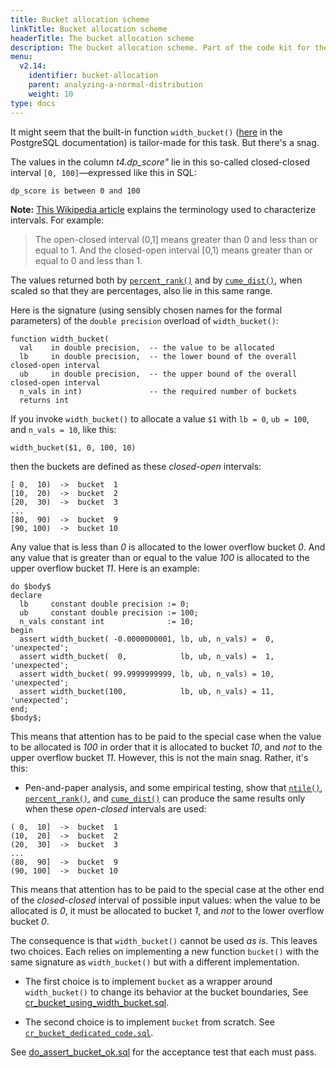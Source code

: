 ```yaml
---
title: Bucket allocation scheme
linkTitle: Bucket allocation scheme
headerTitle: The bucket allocation scheme
description: The bucket allocation scheme. Part of the code kit for the "Analyzing a normal distribution" section within the YSQL window functions documentation.
menu:
  v2.14:
    identifier: bucket-allocation
    parent: analyzing-a-normal-distribution
    weight: 10
type: docs
---
```


It might seem that the built-in function `width_bucket()` ([here](https://www.postgresql.org/docs/11/functions-math.html#FUNCTIONS-MATH-FUNC-TABLE) in the PostgreSQL documentation) is tailor-made for this task. But there's a snag.

The values in the column _t4.dp_score"_ lie in this so-called closed-closed interval `[0, 100]`—expressed like this in SQL:
```
dp_score is between 0 and 100
```
**Note:** [This Wikipedia article](https://en.wikipedia.org/wiki/Interval_(mathematics)) explains the terminology used to characterize intervals. For example:

> The open-closed interval (0,1] means greater than 0 and less than or equal to 1. And the closed-open interval [0,1) means greater than or equal to 0 and less than 1.

The values returned both by [`percent_rank()`](../../function-syntax-semantics/percent-rank-cume-dist-ntile/#percent-rank) and by [`cume_dist()`](../../function-syntax-semantics/percent-rank-cume-dist-ntile/#cume-dist), when scaled so that they are percentages, also lie in this same range.

Here is the signature (using sensibly chosen names for the formal parameters) of the `double precision` overload of `width_bucket()`:
```
function width_bucket(
  val    in double precision,  -- the value to be allocated
  lb     in double precision,  -- the lower bound of the overall closed-open interval
  ub     in double precision,  -- the upper bound of the overall closed-open interval
  n_vals in int)               -- the required number of buckets
  returns int
```

If you invoke `width_bucket()` to allocate a value `$1` with `lb = 0`, `ub = 100`, and `n_vals = 10`,  like this:

```
width_bucket($1, 0, 100, 10)
```
then the buckets are defined as these _closed-open_ intervals:
```
[ 0,  10)  ->  bucket  1
[10,  20)  ->  bucket  2
[20,  30)  ->  bucket  3
...
[80,  90)  ->  bucket  9
[90, 100)  ->  bucket 10
```
Any value that is less than _0_ is allocated to the lower overflow bucket _0_. And any value that is greater than or equal to the value _100_ is allocated to the upper overflow bucket _11_.
Here is an example:

```plpgsql
do $body$
declare
  lb     constant double precision := 0;
  ub     constant double precision := 100;
  n_vals constant int              := 10;
begin
  assert width_bucket( -0.0000000001, lb, ub, n_vals) =  0, 'unexpected';
  assert width_bucket(  0,            lb, ub, n_vals) =  1, 'unexpected';
  assert width_bucket( 99.9999999999, lb, ub, n_vals) = 10, 'unexpected';
  assert width_bucket(100,            lb, ub, n_vals) = 11, 'unexpected';
end;
$body$;
```

This means that attention has to be paid to the special case when the value to be allocated is _100_ in order that it is allocated to bucket _10_, and _not_ to the upper overflow bucket _11_. However, this is not the main snag. Rather, it's this:

- Pen-and-paper analysis, and some empirical testing, show that [`ntile()`](../../function-syntax-semantics/percent-rank-cume-dist-ntile/#ntile), [`percent_rank()`](../../function-syntax-semantics/percent-rank-cume-dist-ntile/#percent-rank), and [`cume_dist()`](../../function-syntax-semantics/percent-rank-cume-dist-ntile/#cume-dist) can produce the same results only when these _open-closed_ intervals are used:

```
( 0,  10]  ->  bucket  1
(10,  20]  ->  bucket  2
(20,  30]  ->  bucket  3
...
(80,  90]  ->  bucket  9
(90, 100]  ->  bucket 10
```
This means that attention has to be paid to the special case at the other end of the _closed-closed_ interval of possible input values: when the value to be allocated is _0_, it must be allocated to bucket _1_, and _not_ to the lower overflow bucket _0_.

The consequence is that `width_bucket()` cannot be used _as is_. This leaves two choices. Each relies on implementing a new function `bucket()` with the same signature as `width_bucket()` but with a different implementation.

- The first choice is to implement `bucket` as a wrapper around `width_bucket()` to change its behavior at the bucket boundaries, See [cr_bucket_using_width_bucket.sql](../cr-bucket-using-width-bucket/).

- The second choice is to implement `bucket` from scratch. See [`cr_bucket_dedicated_code.sql`](../cr-bucket-dedicated-code/).

See [do_assert_bucket_ok.sql](../do-assert-bucket-ok/) for the acceptance test that each must pass.
